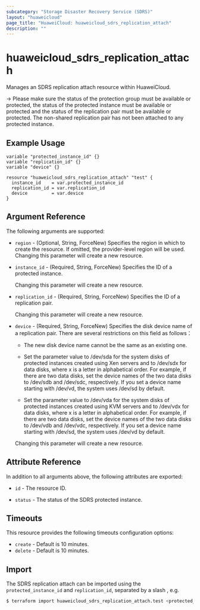 ```yaml
---
subcategory: "Storage Disaster Recovery Service (SDRS)"
layout: "huaweicloud"
page_title: "HuaweiCloud: huaweicloud_sdrs_replication_attach"
description: ""
---
```


# huaweicloud_sdrs_replication_attach

Manages an SDRS replication attach resource within HuaweiCloud.

-> Please make sure the status of the protection group must be available or protected, the status of the
protected instance must be available or protected and the status of the replication pair must be available or protected.
The non-shared replication pair has not been attached to any protected instance.

## Example Usage

```hcl
variable "protected_instance_id" {}
variable "replication_id" {}
variable "device" {}

resource "huaweicloud_sdrs_replication_attach" "test" {
  instance_id    = var.protected_instance_id
  replication_id = var.replication_id
  device         = var.device
}
```

## Argument Reference

The following arguments are supported:

* `region` - (Optional, String, ForceNew) Specifies the region in which to create the resource.
  If omitted, the provider-level region will be used. Changing this parameter will create a new resource.

* `instance_id` - (Required, String, ForceNew) Specifies the ID of a protected instance.

  Changing this parameter will create a new resource.

* `replication_id` - (Required, String, ForceNew) Specifies the ID of a replication pair.

  Changing this parameter will create a new resource.

* `device` - (Required, String, ForceNew) Specifies the disk device name of a replication pair. There are several
  restrictions on this field as follows：

  + The new disk device name cannot be the same as an existing one.

  + Set the parameter value to /dev/sda for the system disks of protected instances created using Xen servers and to
  /dev/sdx for data disks, where x is a letter in alphabetical order. For example, if there are two data disks, set the
  device names of the two data disks to /dev/sdb and /dev/sdc, respectively. If you set a device name starting with
  /dev/vd, the system uses /dev/sd by default.

  + Set the parameter value to /dev/vda for the system disks of protected instances created using KVM servers and
  to /dev/vdx for data disks, where x is a letter in alphabetical order. For example, if there are two data disks,
  set the device names of the two data disks to /dev/vdb and /dev/vdc, respectively. If you set a device name starting
  with /dev/sd, the system uses /dev/vd by default.

  Changing this parameter will create a new resource.

## Attribute Reference

In addition to all arguments above, the following attributes are exported:

* `id` - The resource ID.

* `status` - The status of the SDRS protected instance.

## Timeouts

This resource provides the following timeouts configuration options:

* `create` - Default is 10 minutes.
* `delete` - Default is 10 minutes.

## Import

The SDRS replication attach can be imported using the `protected_instance_id` and `replication_id`, separated
by a slash , e.g.

```bash
$ terraform import huaweicloud_sdrs_replication_attach.test <protected_instance_id>/<replication_id>
```

